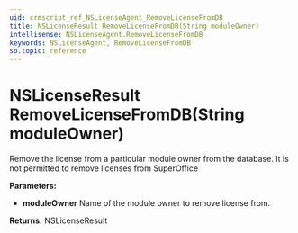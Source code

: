 ```yaml
---
uid: crmscript_ref_NSLicenseAgent_RemoveLicenseFromDB
title: NSLicenseResult RemoveLicenseFromDB(String moduleOwner)
intellisense: NSLicenseAgent.RemoveLicenseFromDB
keywords: NSLicenseAgent, RemoveLicenseFromDB
so.topic: reference
---
```


# NSLicenseResult RemoveLicenseFromDB(String moduleOwner)

Remove the license from a particular module owner from the database.  It is not permitted to remove licenses from SuperOffice

**Parameters:**
 - **moduleOwner** Name of the module owner to remove license from.

**Returns:** NSLicenseResult
